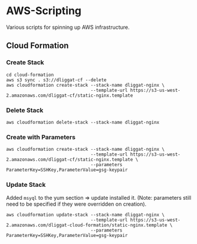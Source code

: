 # AWS-Scripting

Various scripts for spinning up AWS infrastructure.

## Cloud Formation

### Create Stack

    cd cloud-formation
    aws s3 sync . s3://dliggat-cf --delete
    aws cloudformation create-stack --stack-name dliggat-nginx \
                                    --template-url https://s3-us-west-2.amazonaws.com/dliggat-cf/static-nginx.template

### Delete Stack

    aws cloudformation delete-stack --stack-name dliggat-nginx

### Create with Parameters

    aws cloudformation create-stack --stack-name dliggat-nginx \
                                    --template-url https://s3-us-west-2.amazonaws.com/dliggat-cf/static-nginx.template \
                                    --parameters ParameterKey=SSHKey,ParameterValue=gsg-keypair

### Update Stack

Added `msyql` to the yum section => update installed it. (Note: parameters still need to be specified if they were overridden on creation).

    aws cloudformation update-stack --stack-name dliggat-nginx \
                                    --template-url https://s3-us-west-2.amazonaws.com/dliggat-cloud-formation/static-nginx.template \
                                    --parameters ParameterKey=SSHKey,ParameterValue=gsg-keypair

